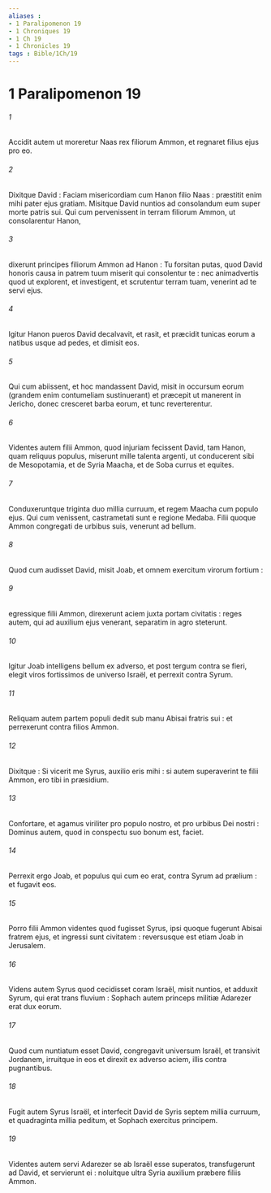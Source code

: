 ```yaml
---
aliases : 
- 1 Paralipomenon 19
- 1 Chroniques 19
- 1 Ch 19
- 1 Chronicles 19
tags : Bible/1Ch/19
---
```


# 1 Paralipomenon 19

###### 1
Accidit autem ut moreretur Naas rex filiorum Ammon, et regnaret filius ejus pro eo.
###### 2
Dixitque David : Faciam misericordiam cum Hanon filio Naas : præstitit enim mihi pater ejus gratiam. Misitque David nuntios ad consolandum eum super morte patris sui. Qui cum pervenissent in terram filiorum Ammon, ut consolarentur Hanon,
###### 3
dixerunt principes filiorum Ammon ad Hanon : Tu forsitan putas, quod David honoris causa in patrem tuum miserit qui consolentur te : nec animadvertis quod ut explorent, et investigent, et scrutentur terram tuam, venerint ad te servi ejus.
###### 4
Igitur Hanon pueros David decalvavit, et rasit, et præcidit tunicas eorum a natibus usque ad pedes, et dimisit eos.
###### 5
Qui cum abiissent, et hoc mandassent David, misit in occursum eorum (grandem enim contumeliam sustinuerant) et præcepit ut manerent in Jericho, donec cresceret barba eorum, et tunc reverterentur.
###### 6
Videntes autem filii Ammon, quod injuriam fecissent David, tam Hanon, quam reliquus populus, miserunt mille talenta argenti, ut conducerent sibi de Mesopotamia, et de Syria Maacha, et de Soba currus et equites.
###### 7
Conduxeruntque triginta duo millia curruum, et regem Maacha cum populo ejus. Qui cum venissent, castrametati sunt e regione Medaba. Filii quoque Ammon congregati de urbibus suis, venerunt ad bellum.
###### 8
Quod cum audisset David, misit Joab, et omnem exercitum virorum fortium :
###### 9
egressique filii Ammon, direxerunt aciem juxta portam civitatis : reges autem, qui ad auxilium ejus venerant, separatim in agro steterunt.
###### 10
Igitur Joab intelligens bellum ex adverso, et post tergum contra se fieri, elegit viros fortissimos de universo Israël, et perrexit contra Syrum.
###### 11
Reliquam autem partem populi dedit sub manu Abisai fratris sui : et perrexerunt contra filios Ammon.
###### 12
Dixitque : Si vicerit me Syrus, auxilio eris mihi : si autem superaverint te filii Ammon, ero tibi in præsidium.
###### 13
Confortare, et agamus viriliter pro populo nostro, et pro urbibus Dei nostri : Dominus autem, quod in conspectu suo bonum est, faciet.
###### 14
Perrexit ergo Joab, et populus qui cum eo erat, contra Syrum ad prælium : et fugavit eos.
###### 15
Porro filii Ammon videntes quod fugisset Syrus, ipsi quoque fugerunt Abisai fratrem ejus, et ingressi sunt civitatem : reversusque est etiam Joab in Jerusalem.
###### 16
Videns autem Syrus quod cecidisset coram Israël, misit nuntios, et adduxit Syrum, qui erat trans fluvium : Sophach autem princeps militiæ Adarezer erat dux eorum.
###### 17
Quod cum nuntiatum esset David, congregavit universum Israël, et transivit Jordanem, irruitque in eos et direxit ex adverso aciem, illis contra pugnantibus.
###### 18
Fugit autem Syrus Israël, et interfecit David de Syris septem millia curruum, et quadraginta millia peditum, et Sophach exercitus principem.
###### 19
Videntes autem servi Adarezer se ab Israël esse superatos, transfugerunt ad David, et servierunt ei : noluitque ultra Syria auxilium præbere filiis Ammon.
